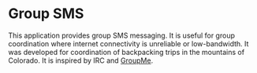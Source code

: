 # Group SMS

This application provides group SMS messaging. It is useful for group coordination where internet connectivity is unreliable or low-bandwidth. It was developed for coordination of backpacking trips in the mountains of Colorado. It is inspired by IRC and [GroupMe](https://groupme.com/en-US/sms).
